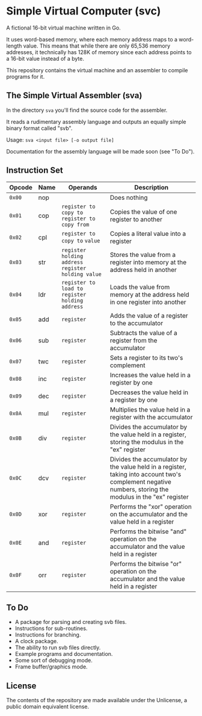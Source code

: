 # Simple Virtual Computer (svc)

A fictional 16-bit virtual machine written in Go.

It uses word-based memory, where each memory address maps to a word-length value.
This means that while there are only 65,536 memory addresses,
it technically has 128K of memory since each address points to a 16-bit value instead of a byte.

This repository contains the virtual machine and an assembler to compile programs for it.

## The Simple Virtual Assembler (sva)

In the directory `sva` you'll find the source code for the assembler.

It reads a rudimentary assembly language and outputs an equally simple binary format called "svb".

Usage: `sva <input file> [-o output file]`

Documentation for the assembly language will be made soon (see "To Do").

## Instruction Set

| Opcode  | Name  | Operands | Description  |
| ------- | ----- | -------- | ------------ |
| `0x00`  | nop |          | Does nothing |
| `0x01`  | cop | `register to copy to` `register to copy from` | Copies the value of one register to another |
| `0x02`  | cpl | `register to copy to` `value` | Copies a literal value into a register |
| `0x03`  | str | `register holding address` `register holding value` | Stores the value from a register into memory at the address held in another |
| `0x04`  | ldr | `register to load to` `register holding address` | Loads the value from memory at the address held in one register into another |
| `0x05`  | add | `register` | Adds the value of a register to the accumulator |
| `0x06`  | sub | `register` | Subtracts the value of a register from the accumulator |
| `0x07`  | twc | `register` | Sets a register to its two's complement |
| `0x08`  | inc | `register` | Increases the value held in a register by one |
| `0x09`  | dec | `register` | Decreases the value held in a register by one |
| `0x0A`  | mul | `register` | Multiplies the value held in a register with the accumulator |
| `0x0B`  | div | `register` | Divides the accumulator by the value held in a register, storing the modulus in the "ex" register |
| `0x0C`  | dcv| `register` | Divides the accumulator by the value held in a register, taking into account two's complement negative numbers, storing the modulus in the "ex" register |
| `0x0D`  | xor | `register` | Performs the "xor" operation on the accumulator and the value held in a register |
| `0x0E`  | and | `register` | Performs the bitwise "and" operation on the accumulator and the value held in a register |
| `0x0F`  | orr | `register` | Performs the bitwise "or" operation on the accumulator and the value held in a register |

## To Do

* A package for parsing and creating svb files.
* Instructions for sub-routines.
* Instructions for branching.
* A clock package.
* The ability to run svb files directly.
* Example programs and documentation.
* Some sort of debugging mode.
* Frame buffer/graphics mode.

## License

The contents of the repository are made available under the Unlicense, a public domain equivalent license.
